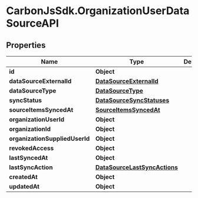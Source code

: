 # CarbonJsSdk.OrganizationUserDataSourceAPI

## Properties

Name | Type | Description | Notes
------------ | ------------- | ------------- | -------------
**id** | **Object** |  | 
**dataSourceExternalId** | [**DataSourceExternalId**](DataSourceExternalId.md) |  | 
**dataSourceType** | [**DataSourceType**](DataSourceType.md) |  | 
**syncStatus** | [**DataSourceSyncStatuses**](DataSourceSyncStatuses.md) |  | 
**sourceItemsSyncedAt** | [**SourceItemsSyncedAt**](SourceItemsSyncedAt.md) |  | 
**organizationUserId** | **Object** |  | 
**organizationId** | **Object** |  | 
**organizationSuppliedUserId** | **Object** |  | 
**revokedAccess** | **Object** |  | 
**lastSyncedAt** | **Object** |  | 
**lastSyncAction** | [**DataSourceLastSyncActions**](DataSourceLastSyncActions.md) |  | 
**createdAt** | **Object** |  | 
**updatedAt** | **Object** |  | 


